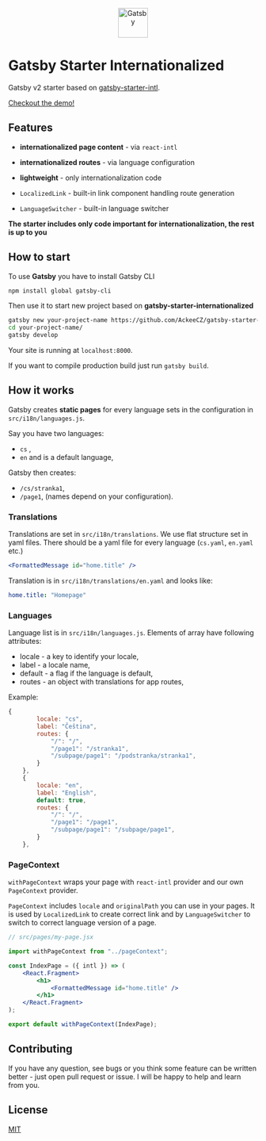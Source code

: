 <p align="center">
  <a href="https://www.gatsbyjs.org">
    <img alt="Gatsby" src="https://www.gatsbyjs.org/monogram.svg" width="60" />
  </a>
</p>

# Gatsby Starter Internationalized

Gatsby v2 starter based on [gatsby-starter-intl](https://github.com/tomekskuta/gatsby-starter-intl).

[Checkout the demo!](https://gatsby-starter-internationalized.ack.ee)

## Features

-   **internationalized page content** - via `react-intl`
-   **internationalized routes** - via language configuration
-   **lightweight** - only internationalization code

-   `LocalizedLink` - built-in link component handling route generation
-   `LanguageSwitcher` - built-in language switcher

**The starter includes only code important for internationalization, the rest is up to you**

## How to start

To use **Gatsby** you have to install Gatsby CLI

```sh
npm install global gatsby-cli
```

Then use it to start new project based on **gatsby-starter-internationalized**

```sh
gatsby new your-project-name https://github.com/AckeeCZ/gatsby-starter-internationalized
cd your-project-name/
gatsby develop
```

Your site is running at `localhost:8000`.

If you want to compile production build just run `gatsby build`.

## How it works

Gatsby creates **static pages** for every language sets in the configuration in `src/i18n/languages.js`.

Say you have two languages:

-   `cs` ,
-   `en` and is a default language,

Gatsby then creates:

-   `/cs/stranka1`,
-   `/page1`, (names depend on your configuration).

### Translations

Translations are set in `src/i18n/translations`. We use flat structure set in yaml files. There should be a yaml file for every language (`cs.yaml`, `en.yaml` etc.)

```jsx
<FormattedMessage id="home.title" />
```

Translation is in `src/i18n/translations/en.yaml` and looks like:

```yaml
home.title: "Homepage"
```

### Languages

Language list is in `src/i18n/languages.js`. Elements of array have following attributes:

-   locale - a key to identify your locale,
-   label - a locale name,
-   default - a flag if the language is default,
-   routes - an object with translations for app routes,

Example:

```js
{
        locale: "cs",
        label: "Čeština",
        routes: {
            "/": "/",
            "/page1": "/stranka1",
            "/subpage/page1": "/podstranka/stranka1",
        }
    },
    {
        locale: "en",
        label: "English",
        default: true,
        routes: {
            "/": "/",
            "/page1": "/page1",
            "/subpage/page1": "/subpage/page1",
        }
    },
```

### PageContext

`withPageContext` wraps your page with `react-intl` provider and our own `PageContext` provider.

`PageContext` includes `locale` and `originalPath` you can use in your pages. It is used by `LocalizedLink` to create correct link and by `LanguageSwitcher` to switch to correct language version of a page.

```jsx
// src/pages/my-page.jsx

import withPageContext from "../pageContext";

const IndexPage = ({ intl }) => (
    <React.Fragment>
        <h1>
            <FormattedMessage id="home.title" />
        </h1>
    </React.Fragment>
);

export default withPageContext(IndexPage);
```

## Contributing

If you have any question, see bugs or you think some feature can be written better - just open pull request or issue. I will be happy to help and learn from you.

## License

[MIT](https://opensource.org/licenses/MIT)
